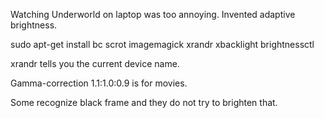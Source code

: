 Watching Underworld on laptop was too annoying. Invented adaptive brightness.

sudo apt-get install bc scrot imagemagick xrandr xbacklight brightnessctl

xrandr tells you the current device name.

Gamma-correction 1.1:1.0:0.9 is for movies.

Some recognize black frame and they do not try to brighten that.
